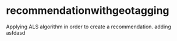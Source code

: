 # recommendationwithgeotagging
Applying ALS algorithm in order to create a recommendation.
adding asfdasd
